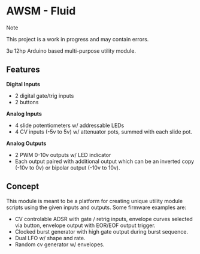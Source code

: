 # AWSM - Fluid

> [!NOTE]  
> This project is a work in progress and may contain errors.

3u 12hp Arduino based multi-purpose utility module. 

## Features

**Digital Inputs**

* 2 digital gate/trig inputs
* 2 buttons

**Analog Inputs**

* 4 slide potentiometers w/ addressable LEDs
* 4 CV inputs (-5v to 5v) w/ attenuator pots, summed with each slide pot.

**Analog Outputs**

* 2 PWM 0-10v outputs w/ LED indicator
* Each output paired with additional output which can be an inverted copy (-10v to 0v) or bipolar output (-10v to 10v).

## Concept

This module is meant to be a platform for creating unique utility module scripts using the given inputs and outputs. Some firmware examples are:

* CV controlable ADSR with gate / retrig inputs, envelope curves selected via button, envelope output with EOR/EOF output trigger.
* Clocked burst generator with high gate output during burst sequence.
* Dual LFO w/ shape and rate.
* Random cv generator w/ envelopes.